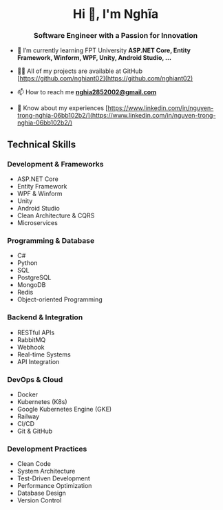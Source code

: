 <h1 align="center">Hi 👋, I'm Nghĩa</h1>
<h3 align="center">Software Engineer with a Passion for Innovation</h3>

- 🌱 I’m currently learning FPT University **ASP.NET Core, Entity Framework, Winform, WPF, Unity, Android Studio, ...**

- 👨‍💻 All of my projects are available at GitHub [https://github.com/nghiant02](https://github.com/nghiant02)

- 📫 How to reach me **nghia2852002@gmail.com**

- 📄 Know about my experiences [https://www.linkedin.com/in/nguyen-trong-nghia-06bb102b2/](https://www.linkedin.com/in/nguyen-trong-nghia-06bb102b2/)

## Technical Skills

### Development & Frameworks
- ASP.NET Core
- Entity Framework
- WPF & Winform
- Unity
- Android Studio
- Clean Architecture & CQRS
- Microservices

### Programming & Database
- C#
- Python
- SQL
- PostgreSQL
- MongoDB
- Redis
- Object-oriented Programming

### Backend & Integration
- RESTful APIs
- RabbitMQ
- Webhook
- Real-time Systems
- API Integration

### DevOps & Cloud
- Docker
- Kubernetes (K8s)
- Google Kubernetes Engine (GKE)
- Railway
- CI/CD
- Git & GitHub

### Development Practices
- Clean Code
- System Architecture
- Test-Driven Development
- Performance Optimization
- Database Design
- Version Control
